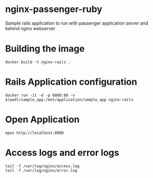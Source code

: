 # nginx-passenger-ruby
Sample rails application to run with passenger application sevrer and behind nginx webserver

# Building the image

    docker build -t nginx-rails .

# Rails Application configuration

    docker run -it -d -p 8080:80 -v $(pwd)/sample_app:/mnt/application/sample_app nginx-rails

# Open Application

    open http://localhost:8080    

# Access logs and error logs

    tail -f /var/log/nginx/access.log
    tail -f /var/log/nginx/error.log
